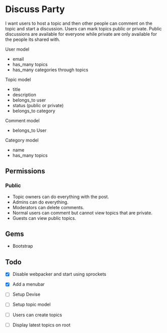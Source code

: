 
# Discuss Party
I want users to host a topic and then other people can comment on the topic and start a discussion. Users can mark topics public or private. Public discussions are available for everyone while private are only available for the people its shared with.

User model
- email
- has_many topics
- has_many categories through topics

Topic model
- title
- description
- belongs_to user
- status (public or private)
- belongs_to category

Comment model
- belongs_to User

Category model
- name
- has_many topics

## Permissions
### Public
- Topic owners can do everything with the post.
- Admins can do everything.
- Moderators can delete comments.
- Normal users can comment but cannot view topics that are private.
- Guests can view public topics.

## Gems
- Bootstrap

## Todo
- [x] Disable webpacker and start using sprockets
- [x] Add a menubar
- [ ] Setup Devise
- [ ] Setup topic model
- [ ] Users can create topics
- [ ] Display latest topics on root

